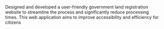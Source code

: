 Designed and developed a user-friendly government land registration website to streamline the process and significantly reduce processing
times. This web application aims to improve accessibility and efficiency for citizens
